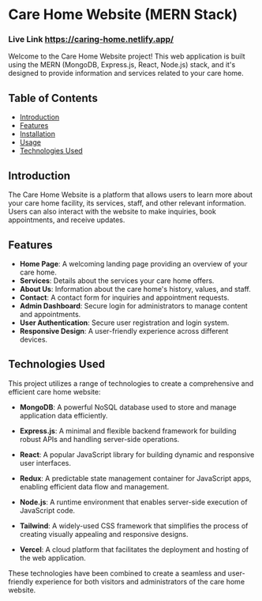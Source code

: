 # Care Home Website (MERN Stack)
### Live Link https://caring-home.netlify.app/

Welcome to the Care Home Website project! This web application is built using the MERN (MongoDB, Express.js, React, Node.js) stack, and it's designed to provide information and services related to your care home.

## Table of Contents

- [Introduction](#introduction)
- [Features](#features)
- [Installation](#installation)
- [Usage](#usage)
- [Technologies Used](#technologies-used)


## Introduction

The Care Home Website is a platform that allows users to learn more about your care home facility, its services, staff, and other relevant information. Users can also interact with the website to make inquiries, book appointments, and receive updates.

## Features

- **Home Page**: A welcoming landing page providing an overview of your care home.
- **Services**: Details about the services your care home offers.
- **About Us**: Information about the care home's history, values, and staff.
- **Contact**: A contact form for inquiries and appointment requests.
- **Admin Dashboard**: Secure login for administrators to manage content and appointments.
- **User Authentication**: Secure user registration and login system.
- **Responsive Design**: A user-friendly experience across different devices.

## Technologies Used

This project utilizes a range of technologies to create a comprehensive and efficient care home website:

- **MongoDB**: A powerful NoSQL database used to store and manage application data efficiently.

- **Express.js**: A minimal and flexible backend framework for building robust APIs and handling server-side operations.

- **React**: A popular JavaScript library for building dynamic and responsive user interfaces.

- **Redux**: A predictable state management container for JavaScript apps, enabling efficient data flow and management.

- **Node.js**: A runtime environment that enables server-side execution of JavaScript code.

- **Tailwind**: A widely-used CSS framework that simplifies the process of creating visually appealing and responsive designs.

- **Vercel**: A cloud platform that facilitates the deployment and hosting of the web application.

These technologies have been combined to create a seamless and user-friendly experience for both visitors and administrators of the care home website.
